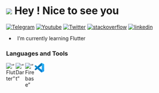 <h1><img src="https://emojis.slackmojis.com/emojis/images/1531849430/4246/blob-sunglasses.gif?1531849430" width="30"/> Hey ! Nice to see you</h1>

[![Telegram](https://img.shields.io/badge/telegram-1da1f2?style=for-the-badge&logo=telegram&logoColor=white&color=27a0df&link=https%3A%2F%2Ft.me%2Fnextwor1d)][telegram]
[![Youtube](https://img.shields.io/badge/youtube-1da1f2?style=for-the-badge&logo=youtube&logoColor=white&color=ff0000&link=https%3A%2F%2Fwww.youtube.com%2F%40nextwor1d)][youtube]
[![Twitter](https://img.shields.io/badge/twitter-1da1f2?style=for-the-badge&logo=twitter&logoColor=white&color=1da1f2&link=https%3A%2F%2Ftwitter.com%2Fnextwor1d)][twitter]
[![stackoverflow](https://img.shields.io/badge/stackoverflow-f27f25?style=for-the-badge&logo=stackoverflow&logoColor=white&color=f27f25&link=https%3A%2F%2Fstackoverflow.com%2Fusers%2F21555356%2F)][stackoverflow]
[![linkedin](https://img.shields.io/badge/linkedin-0c67c2?style=for-the-badge&logo=linkedin&link=https%3A%2F%2Fwww.linkedin.com%2Fin%2Fnextwor1d)][linkedin]

-  &ensp;I’m currently learning Flutter

### Languages and Tools

[<img align="left" alt=“Flutter” width="26px" src="https://www.vectorlogo.zone/logos/flutterio/flutterio-icon.svg" />][flutter]
[<img align="left" alt=“Dart” width="26px" src="https://www.vectorlogo.zone/logos/dartlang/dartlang-icon.svg" />][dart]
[<img align="left" alt=“Firebase” width="26px" src="https://www.vectorlogo.zone/logos/firebase/firebase-icon.svg" />][firebase]
[<img align="left" alt=“Github” width="26px" src="https://raw.githubusercontent.com/github/explore/80688e429a7d4ef2fca1e82350fe8e3517d3494d/topics/visual-studio-code/visual-studio-code.png" />][vscode]

[youtube]: https://www.youtube.com/@nextwor1d
[twitter]: https://twitter.com/nextwor1d
[telegram]: https://t.me/nextwor1d
[linkedin]: https://www.linkedin.com/in/nextwor1d
[stackoverflow]: https://stackoverflow.com/users/21555356
[flutter]: https://flutter.dev
[dart]: https://dart.dev
[firebase]: https://firebase.google.com
[vscode]: https://code.visualstudio.com

